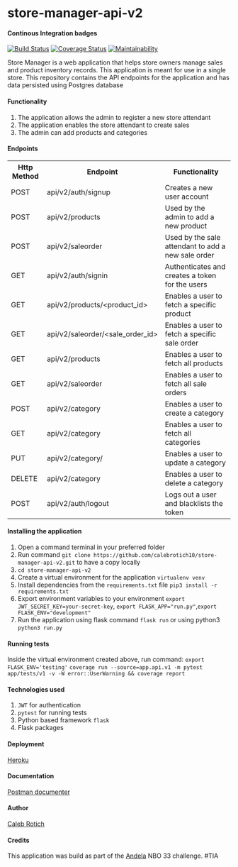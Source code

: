 # store-manager-api-v2
#### Continous Integration badges
[![Build Status](https://travis-ci.com/calebrotich10/store-manager-api-v2.svg?branch=develop)](https://travis-ci.com/calebrotich10/store-manager-api-v2)  [![Coverage Status](https://coveralls.io/repos/github/calebrotich10/store-manager-api-v2/badge.svg?branch=develop)](https://coveralls.io/github/calebrotich10/store-manager-api-v2?branch=develop)  [![Maintainability](https://api.codeclimate.com/v1/badges/94613d7438838aeb23d5/maintainability)](https://codeclimate.com/github/calebrotich10/store-manager-api-v2/maintainability)

Store Manager is a web application that helps store owners manage sales and product inventory records. This application is meant for use in a single store. This repository contains the API endpoints for the application and has data persisted using Postgres database

#### Functionality
1. The application allows the admin to register a new store attendant
2. The application enables the store attendant to create sales
3. The admin can add products and categories

#### Endpoints
<table>
  <tr>
    <th>Http Method</th>
    <th>Endpoint</th>
    <th>Functionality</th>
  </tr>
  <tr>
    <td>POST</td>
    <td>api/v2/auth/signup</td>
    <td>Creates a new user account</td>
  </tr>
  <tr>
    <td>POST</td>
    <td>api/v2/products</td>
    <td>Used by the admin to add a new product</td>
  </tr>
  <tr>
    <td>POST</td>
    <td>api/v2/saleorder</td>
    <td>Used by the sale attendant to add a new sale order</td>
  </tr>
  <tr>
    <td>GET</td>
    <td>api/v2/auth/signin</td>
    <td>Authenticates and creates a token for the users</td>
  </tr>
  <tr>
    <td>GET</td>
    <td>api/v2/products/&ltproduct_id&gt</td>
    <td>Enables a user to fetch a specific product</td>
  </tr>
  <tr>
    <td>GET</td>
    <td>api/v2/saleorder/&ltsale_order_id&gt</td>
    <td>Enables a user to fetch a specific sale order</td>
  </tr>
  <tr>
    <td>GET</td>
    <td>api/v2/products</td>
    <td>Enables a user to fetch all products</td>
  </tr>
  <tr>
    <td>GET</td>
    <td>api/v2/saleorder</td>
    <td>Enables a user to fetch all sale orders</td>
  </tr>
   <tr>
    <td>POST</td>
    <td>api/v2/category</td>
    <td>Enables a user to create a category</td>
  </tr>
  <tr>
    <td>GET</td>
    <td>api/v2/category</td>
    <td>Enables a user to fetch all categories</td>
  </tr>
   <tr>
    <td>PUT</td>
    <td>api/v2/category/<id:category_id></td>
    <td>Enables a user to update a category</td>
  </tr>
  <tr>
    <td>DELETE</td>
    <td>api/v2/category<int:category_id></td>
    <td>Enables a user to delete a category</td>
  </tr>
   <tr>
    <td>POST</td>
    <td>api/v2/auth/logout</td>
    <td>Logs out a user and blacklists the token</td>
  </tr>
</table>

#### Installing the application
1. Open a command terminal in your preferred folder
2. Run command `git clone https://github.com/calebrotich10/store-manager-api-v2.git` to have a copy locally
3. `cd store-manager-api-v2`
4. Create a virtual environment for the application `virtualenv venv`
5. Install dependencies from the `requirements.txt` file `pip3 install -r requirements.txt`
6. Export environment variables to your environment ```export JWT_SECRET_KEY=your-secret-key```, ```export FLASK_APP="run.py"```,```export FLASK_ENV="development"```
6. Run the application using flask command `flask run` or using python3 `python3 run.py`

#### Running tests
Inside the virtual environment created above, run command:
`export FLASK_ENV='testing'`
`coverage run --source=app.api.v1 -m pytest app/tests/v1 -v -W error::UserWarning && coverage report`

#### Technologies used
1. `JWT` for authentication
2. `pytest` for running tests
3. Python based framework `flask`
4. Flask packages

#### Deployment
[Heroku](https://store-manager-api-v2.herokuapp.com/)

#### Documentation
[Postman documenter](https://web.postman.co/collections/5265531-086697fb-a305-420f-9385-5051bc385d0a?workspace=90ac61c2-8d86-4603-8151-f07f6a58b68b)

#### Author
[Caleb Rotich](https://github.com/calebrotich10)

#### Credits
This application was build as part of the [Andela](https://andela.com/) NBO 33 challenge. #TIA
